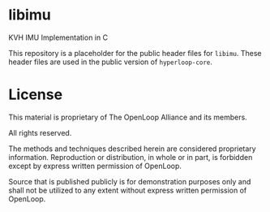 # libimu
KVH IMU Implementation in C

This repository is a placeholder for the public header files for `libimu`.
These header files are used in the public version of `hyperloop-core`.

# License

This material is proprietary of The OpenLoop Alliance and its members.

All rights reserved.

The methods and techniques described herein are considered proprietary
information. Reproduction or distribution, in whole or in part, is forbidden
except by express written permission of OpenLoop.

Source that is published publicly is for demonstration purposes only and shall
not be utilized to any extent without express written permission of OpenLoop.
